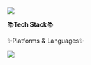 <img src="https://capsule-render.vercel.app/api?type=waving&color=auto&height=200&section=header&text=SangJunGithub!&fontSize=90" />

📚**Tech Stack**📚

✨Platforms & Languages✨


<a href="https://blog.naver.com/qlz8674502"><img src="https://img.shields.io/badge/Blog-3DDC84?style=flat-square&logo=Blogger&logoColor=white"/></a>
